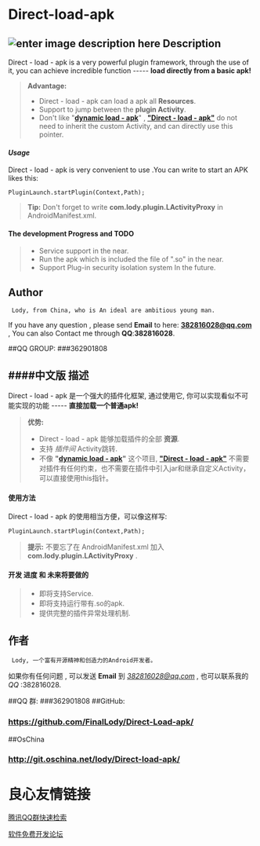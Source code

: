Direct-load-apk
===================
![enter image description here](http://www.xiaoxiongbizhi.com/wallpapers/1152_864_85/u/x/uxcccgx3r.jpg)
Description
-------------

Direct - load - apk is a very powerful plugin framework, through the use of it, you can achieve incredible function ----- **load directly from a basic apk!** 

> **Advantage:** 
> - Direct - load - apk can load a apk all **Resources**. 
> - Support to jump between the **plugin Activity**. 
> - Don't like "**[dynamic load - apk](https://github.com/singwhatiwanna/dynamic-load-apk)**" , [**"Direct - load - apk"**](https://github.com/asLody/Direct-load-apk) do not need to inherit the custom Activity, and can directly use this pointer. 

####    ***Usage***

Direct - load - apk is very convenient to use .You can write to start an APK likes this:

    PluginLaunch.startPlugin(Context,Path);

> **Tip:** Don't forget to write **com.lody.plugin.LActivityProxy** in AndroidManifest.xml.
####    The development **Progress** and **TODO**
> - Service support in the near.
> -  Run the apk which is included the file of ".so" in the near.
> - Support Plug-in security isolation system In the future.

**Author**
-------------
	 Lody, from China, who is An ideal are ambitious young man.
If you have any question , please send **Email** to here: **382816028@qq.com** , You can also Contact me through **QQ**:**382816028**.

##QQ GROUP:
###362901808


####中文版
描述
-------------

Direct - load - apk 是一个强大的插件化框架, 通过使用它, 你可以实现看似不可能实现的功能 ----- **直接加载一个普通apk!** 

> **优势:** 
> - Direct - load - apk 能够加载插件的全部 **资源**. 
> - 支持 *插件间* Activity跳转. 
> - 不像 **"[dynamic load - apk](https://github.com/singwhatiwanna/dynamic-load-apk)"** 这个项目, [**"Direct - load - apk"**](https://github.com/FinalLody/Direct-Load-apk/) 不需要对插件有任何约束，也不需要在插件中引入jar和继承自定义Activity，可以直接使用this指针。


 ####    使用方法

Direct - load - apk 的使用相当方便，可以像这样写:

    PluginLaunch.startPlugin(Context,Path);

> **提示:** 不要忘了在 AndroidManifest.xml 加入 **com.lody.plugin.LActivityProxy** .

####    开发 **进度** 和 **未来将要做的**
> - 即将支持Service.
> -  即将支持运行带有.so的apk.
> - 提供完整的插件异常处理机制.

**作者**
-------------
     Lody, 一个富有开源精神和创造力的Android开发者。
如果你有任何问题 , 可以发送 **Email** 到 *382816028@qq.com* , 也可以联系我的 *QQ* :382816028.

##QQ 群:
###362901808
##GitHub:
### https://github.com/FinalLody/Direct-Load-apk/
##OsChina
### http://git.oschina.net/lody/Direct-load-apk/



 # 良心友情链接

[腾讯QQ群快速检索](http://u.720life.cn/s/8cf73f7c)

[软件免费开发论坛](http://u.720life.cn/s/bbb01dc0)